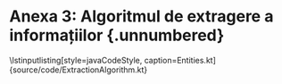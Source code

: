 # Anexa 3: Algoritmul de extragere a informațiilor {.unnumbered}

\lstinputlisting[style=javaCodeStyle, caption=Entities.kt]{source/code/ExtractionAlgorithm.kt}

